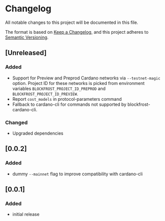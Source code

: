 # Changelog

All notable changes to this project will be documented in this file.

The format is based on [Keep a Changelog](https://keepachangelog.com/en/1.0.0/),
and this project adheres to [Semantic Versioning](https://semver.org/spec/v2.0.0.html).

## [Unreleased]

### Added

- Support for Preview and Preprod Cardano networks via `--testnet-magic` option. Project ID for these networks is picked from environment variables `BLOCKFROST_PROJECT_ID_PREPROD` and `BLOCKFROST_PROJECT_ID_PREVIEW`.
- Report `cost_models` in protocol-parameters command
- Fallback to cardano-cli for commands not supported by blockfrost-cardano-cli.

### Changed

- Upgraded dependencies

## [0.0.2]

### Added

- dummy `--mainnet` flag to improve compatibility with cardano-cli

## [0.0.1]

### Added

- initial release
